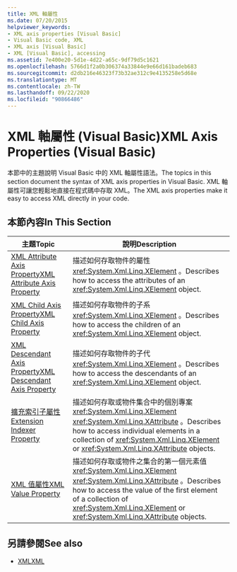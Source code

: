 ```yaml
---
title: XML 軸屬性
ms.date: 07/20/2015
helpviewer_keywords:
- XML axis properties [Visual Basic]
- Visual Basic code, XML
- XML axis [Visual Basic]
- XML [Visual Basic], accessing
ms.assetid: 7e400e20-5d1e-4d22-a65c-9df79d5c1621
ms.openlocfilehash: 5766d1f2a0b306374a33844e9e66d161badeb683
ms.sourcegitcommit: d2db216e46323f73b32ae312c9e4135258e5d68e
ms.translationtype: MT
ms.contentlocale: zh-TW
ms.lasthandoff: 09/22/2020
ms.locfileid: "90866486"
---
```

# <a name="xml-axis-properties-visual-basic"></a><span data-ttu-id="86cf3-102">XML 軸屬性 (Visual Basic)</span><span class="sxs-lookup"><span data-stu-id="86cf3-102">XML Axis Properties (Visual Basic)</span></span>

<span data-ttu-id="86cf3-103">本節中的主題說明 Visual Basic 中的 XML 軸屬性語法。</span><span class="sxs-lookup"><span data-stu-id="86cf3-103">The topics in this section document the syntax of XML axis properties in Visual Basic.</span></span> <span data-ttu-id="86cf3-104">XML 軸屬性可讓您輕鬆地直接在程式碼中存取 XML。</span><span class="sxs-lookup"><span data-stu-id="86cf3-104">The XML axis properties make it easy to access XML directly in your code.</span></span>  
  
## <a name="in-this-section"></a><span data-ttu-id="86cf3-105">本節內容</span><span class="sxs-lookup"><span data-stu-id="86cf3-105">In This Section</span></span>  
  
|<span data-ttu-id="86cf3-106">主題</span><span class="sxs-lookup"><span data-stu-id="86cf3-106">Topic</span></span>|<span data-ttu-id="86cf3-107">說明</span><span class="sxs-lookup"><span data-stu-id="86cf3-107">Description</span></span>|  
|-----------|-----------------|  
|[<span data-ttu-id="86cf3-108">XML Attribute Axis Property</span><span class="sxs-lookup"><span data-stu-id="86cf3-108">XML Attribute Axis Property</span></span>](xml-attribute-axis-property.md)|<span data-ttu-id="86cf3-109">描述如何存取物件的屬性 <xref:System.Xml.Linq.XElement> 。</span><span class="sxs-lookup"><span data-stu-id="86cf3-109">Describes how to access the attributes of an <xref:System.Xml.Linq.XElement> object.</span></span>|  
|[<span data-ttu-id="86cf3-110">XML Child Axis Property</span><span class="sxs-lookup"><span data-stu-id="86cf3-110">XML Child Axis Property</span></span>](xml-child-axis-property.md)|<span data-ttu-id="86cf3-111">描述如何存取物件的子系 <xref:System.Xml.Linq.XElement> 。</span><span class="sxs-lookup"><span data-stu-id="86cf3-111">Describes how to access the children of an <xref:System.Xml.Linq.XElement> object.</span></span>|  
|[<span data-ttu-id="86cf3-112">XML Descendant Axis Property</span><span class="sxs-lookup"><span data-stu-id="86cf3-112">XML Descendant Axis Property</span></span>](xml-descendant-axis-property.md)|<span data-ttu-id="86cf3-113">描述如何存取物件的子代 <xref:System.Xml.Linq.XElement> 。</span><span class="sxs-lookup"><span data-stu-id="86cf3-113">Describes how to access the descendants of an <xref:System.Xml.Linq.XElement> object.</span></span>|  
|[<span data-ttu-id="86cf3-114">擴充索引子屬性</span><span class="sxs-lookup"><span data-stu-id="86cf3-114">Extension Indexer Property</span></span>](extension-indexer-property.md)|<span data-ttu-id="86cf3-115">描述如何存取或物件集合中的個別專案 <xref:System.Xml.Linq.XElement> <xref:System.Xml.Linq.XAttribute> 。</span><span class="sxs-lookup"><span data-stu-id="86cf3-115">Describes how to access individual elements in a collection of <xref:System.Xml.Linq.XElement> or <xref:System.Xml.Linq.XAttribute> objects.</span></span>|  
|[<span data-ttu-id="86cf3-116">XML 值屬性</span><span class="sxs-lookup"><span data-stu-id="86cf3-116">XML Value Property</span></span>](xml-value-property.md)|<span data-ttu-id="86cf3-117">描述如何存取或物件之集合的第一個元素值 <xref:System.Xml.Linq.XElement> <xref:System.Xml.Linq.XAttribute> 。</span><span class="sxs-lookup"><span data-stu-id="86cf3-117">Describes how to access the value of the first element of a collection of <xref:System.Xml.Linq.XElement> or <xref:System.Xml.Linq.XAttribute> objects.</span></span>|  
  
## <a name="see-also"></a><span data-ttu-id="86cf3-118">另請參閱</span><span class="sxs-lookup"><span data-stu-id="86cf3-118">See also</span></span>

- [<span data-ttu-id="86cf3-119">XML</span><span class="sxs-lookup"><span data-stu-id="86cf3-119">XML</span></span>](../../programming-guide/language-features/xml/index.md)
